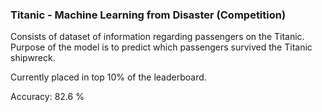 ### Titanic - Machine Learning from Disaster (Competition)
Consists of dataset of information regarding passengers on the Titanic. Purpose of the model is to predict which passengers survived the Titanic shipwreck.



Currently placed in top 10% of the leaderboard.


Accuracy: 82.6 %
